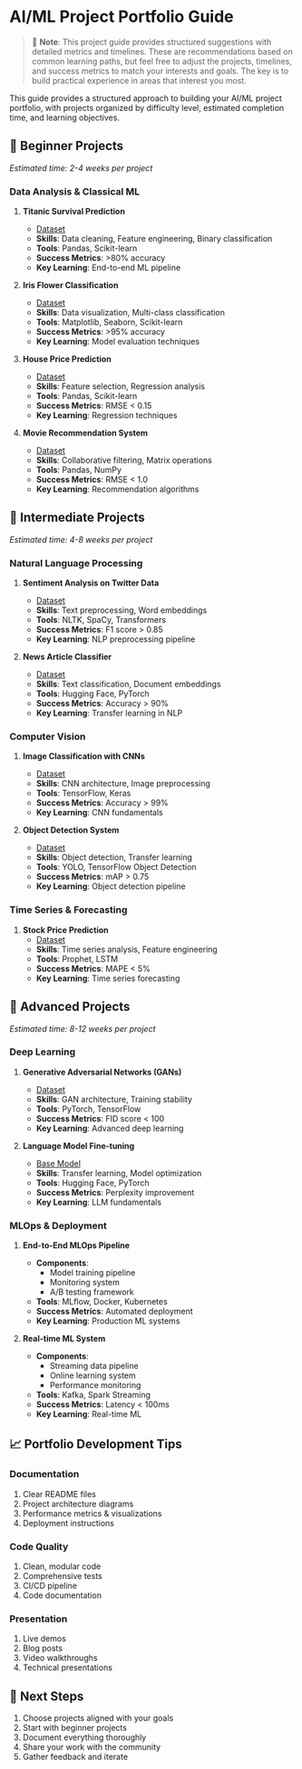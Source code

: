 # AI/ML Project Portfolio Guide

> 📝 **Note**: This project guide provides structured suggestions with detailed metrics and timelines. These are recommendations based on common learning paths, but feel free to adjust the projects, timelines, and success metrics to match your interests and goals. The key is to build practical experience in areas that interest you most.

This guide provides a structured approach to building your AI/ML project portfolio, with projects organized by difficulty level, estimated completion time, and learning objectives.

## 🌱 Beginner Projects
*Estimated time: 2-4 weeks per project*

### Data Analysis & Classical ML
1. **Titanic Survival Prediction**
   - [Dataset](https://www.kaggle.com/c/titanic)
   - **Skills**: Data cleaning, Feature engineering, Binary classification
   - **Tools**: Pandas, Scikit-learn
   - **Success Metrics**: >80% accuracy
   - **Key Learning**: End-to-end ML pipeline

2. **Iris Flower Classification**
   - [Dataset](https://www.kaggle.com/datasets/uciml/iris)
   - **Skills**: Data visualization, Multi-class classification
   - **Tools**: Matplotlib, Seaborn, Scikit-learn
   - **Success Metrics**: >95% accuracy
   - **Key Learning**: Model evaluation techniques

3. **House Price Prediction**
   - [Dataset](https://www.kaggle.com/c/house-prices-advanced-regression-techniques)
   - **Skills**: Feature selection, Regression analysis
   - **Tools**: Pandas, Scikit-learn
   - **Success Metrics**: RMSE < 0.15
   - **Key Learning**: Regression techniques

4. **Movie Recommendation System**
   - [Dataset](https://www.kaggle.com/datasets/rounakbanik/the-movies-dataset)
   - **Skills**: Collaborative filtering, Matrix operations
   - **Tools**: Pandas, NumPy
   - **Success Metrics**: RMSE < 1.0
   - **Key Learning**: Recommendation algorithms

## 🚀 Intermediate Projects
*Estimated time: 4-8 weeks per project*

### Natural Language Processing
1. **Sentiment Analysis on Twitter Data**
   - [Dataset](https://www.kaggle.com/c/nlp-getting-started)
   - **Skills**: Text preprocessing, Word embeddings
   - **Tools**: NLTK, SpaCy, Transformers
   - **Success Metrics**: F1 score > 0.85
   - **Key Learning**: NLP preprocessing pipeline

2. **News Article Classifier**
   - [Dataset](https://www.kaggle.com/c/learn-ai-bbc)
   - **Skills**: Text classification, Document embeddings
   - **Tools**: Hugging Face, PyTorch
   - **Success Metrics**: Accuracy > 90%
   - **Key Learning**: Transfer learning in NLP

### Computer Vision
1. **Image Classification with CNNs**
   - [Dataset](https://www.kaggle.com/c/digit-recognizer)
   - **Skills**: CNN architecture, Image preprocessing
   - **Tools**: TensorFlow, Keras
   - **Success Metrics**: Accuracy > 99%
   - **Key Learning**: CNN fundamentals

2. **Object Detection System**
   - [Dataset](https://www.kaggle.com/datasets/andrewmvd/face-mask-detection)
   - **Skills**: Object detection, Transfer learning
   - **Tools**: YOLO, TensorFlow Object Detection
   - **Success Metrics**: mAP > 0.75
   - **Key Learning**: Object detection pipeline

### Time Series & Forecasting
1. **Stock Price Prediction**
   - [Dataset](https://www.kaggle.com/c/two-sigma-financial-news)
   - **Skills**: Time series analysis, Feature engineering
   - **Tools**: Prophet, LSTM
   - **Success Metrics**: MAPE < 5%
   - **Key Learning**: Time series forecasting

## 🎯 Advanced Projects
*Estimated time: 8-12 weeks per project*

### Deep Learning
1. **Generative Adversarial Networks (GANs)**
   - [Dataset](https://www.kaggle.com/c/generative-dog-images)
   - **Skills**: GAN architecture, Training stability
   - **Tools**: PyTorch, TensorFlow
   - **Success Metrics**: FID score < 100
   - **Key Learning**: Advanced deep learning

2. **Language Model Fine-tuning**
   - [Base Model](https://huggingface.co/gpt2)
   - **Skills**: Transfer learning, Model optimization
   - **Tools**: Hugging Face, PyTorch
   - **Success Metrics**: Perplexity improvement
   - **Key Learning**: LLM fundamentals

### MLOps & Deployment
1. **End-to-End MLOps Pipeline**
   - **Components**: 
     - Model training pipeline
     - Monitoring system
     - A/B testing framework
   - **Tools**: MLflow, Docker, Kubernetes
   - **Success Metrics**: Automated deployment
   - **Key Learning**: Production ML systems

2. **Real-time ML System**
   - **Components**:
     - Streaming data pipeline
     - Online learning system
     - Performance monitoring
   - **Tools**: Kafka, Spark Streaming
   - **Success Metrics**: Latency < 100ms
   - **Key Learning**: Real-time ML

## 📈 Portfolio Development Tips

### Documentation
1. Clear README files
2. Project architecture diagrams
3. Performance metrics & visualizations
4. Deployment instructions

### Code Quality
1. Clean, modular code
2. Comprehensive tests
3. CI/CD pipeline
4. Code documentation

### Presentation
1. Live demos
2. Blog posts
3. Video walkthroughs
4. Technical presentations

## 🎯 Next Steps
1. Choose projects aligned with your goals
2. Start with beginner projects
3. Document everything thoroughly
4. Share your work with the community
5. Gather feedback and iterate